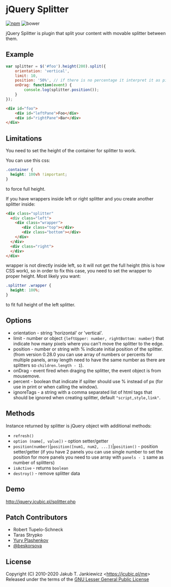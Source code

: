 # jQuery Splitter

[![npm](https://img.shields.io/badge/npm-0.29.0-blue.svg)](https://www.npmjs.com/package/jquery.splitter)
![bower](https://img.shields.io/badge/bower-0.29.0-yellow.svg)

jQuery Splitter is plugin that split your content with movable splitter between them.


## Example

```javascript
var splitter = $('#foo').height(200).split({
    orientation: 'vertical',
    limit: 10,
    position: '50%', // if there is no percentage it interpret it as pixels
    onDrag: function(event) {
        console.log(splitter.position());
    }
});
```

```html
<div id="foo">
    <div id="leftPane">Foo</div>
    <div id="rightPane">Bar</div>
</div>
```

## Limitations

You need to set the height of the container for splitter to work.

You can use this css:

```css
.container {
  height: 100vh !important;
}
```

to force full height.

If you have wrappers inside left or right splitter and you create another splitter inside:

```html
<div class="splitter"
  <div class="left">
    <div class="wrapper">
       <div class="top"></div>
       <div class="bottom"></div>
    </div>
  </div>
  <div class="right">
  </div>
</div>
```

wrapper is not directly inside left, so it will not get the full height (this is how CSS work),
so in order to fix this case, you need to set the wrapper to proper height. Most likely you want:

```css
.splitter .wrapper {
  height: 100%;
}
```

to fit full height of the left splitter.

## Options

* orientation - string 'horizontal' or 'vertical'.
* limit - number or object `{leftUpper: number, rightBottom: number}` that indicate how many pixels where you can't move the splitter to the edge.
* position - number or string with % indicate initial position of the splitter. (from version 0.28.0 you can use array of numbers or percents for multiple panels, array length need to have the same number as there are splitters so `children.length - 1`).
* onDrag - event fired when draging the splitter, the event object is from mousemove.
* percent - boolean that indicate if spliter should use % instead of px (for use in print or when calling the window).
* ignoreTags - a string with a comma separated list of html tags that should be ignored when creating splitter, default `"script,style,link"`.

## Methods

Instance returned by splitter is jQuery object with additional methods:

* `refresh()`
* `option (name[, value])` - option setter/getter
* `position(number)`|`position([num1, num2, ...])`|`position()` - position setter/getter (if you have 2 panels you can use single number to set the position for more panels you need to use array with `panels - 1` same as number of splitters)
* `isActive` - returns `boolean`
* `destroy()` - remove splitter data

## Demo

<http://jquery.jcubic.pl/splitter.php>

## Patch Contributors

* Robert Tupelo-Schneck
* Taras Strypko
* [Yury Plashenkov](https://github.com/plashenkov)
* [@beskorsova](https://github.com/beskorsova)

## License

Copyright (C) 2010-2020 Jakub T. Jankiewicz &lt;<https://jcubic.pl/me>&gt;<br/>
Released under the terms of the [GNU Lesser General Public License](http://www.gnu.org/licenses/lgpl.html)

